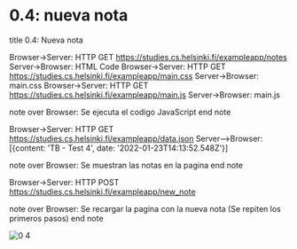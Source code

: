 # 0.4: nueva nota

title 0.4: Nueva nota

Browser->Server: HTTP GET https://studies.cs.helsinki.fi/exampleapp/notes
Server->Browser: HTML Code
Browser->Server: HTTP GET https://studies.cs.helsinki.fi/exampleapp/main.css
Server->Browser: main.css
Browser->Server: HTTP GET https://studies.cs.helsinki.fi/exampleapp/main.js
Server->Browser: main.js

note over Browser:
Se ejecuta el codigo JavaScript
end note

Browser->Server: HTTP GET https://studies.cs.helsinki.fi/exampleapp/data.json
Server-->Browser: [{content: 'TB - Test 4', date: '2022-01-23T14:13:52.548Z'}]

note over Browser:
Se muestran las notas en la pagina
end note

Browser->Server: HTTP POST https://studies.cs.helsinki.fi/exampleapp/new_note

note over Browser:
Se recargar la pagina con la nueva nota
(Se repiten los primeros pasos)
end note

![0 4](https://user-images.githubusercontent.com/39544908/150716546-1cc50f1f-5ba1-4aca-8149-b47eae69c9bd.png)
